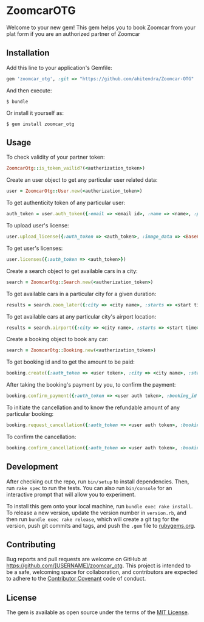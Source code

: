 # ZoomcarOTG

Welcome to your new gem! This gem helps you to book Zoomcar from your plat form if you are an authorized partner of Zoomcar

## Installation

Add this line to your application's Gemfile:

```ruby
gem 'zoomcar_otg', :git => "https://github.com/ahitendra/Zoomcar-OTG"
```

And then execute:

    $ bundle

Or install it yourself as:

    $ gem install zoomcar_otg

## Usage

To check validity of your partner token:

```ruby
ZoomcarOtg::is_token_vailid?(<autherization_token>)
```

Create an user object to get any particular user related data:
```ruby
user = ZoomcarOtg::User.new(<autherization_token>)
```

To get authenticity token of any particular user:
```ruby
auth_token = user.auth_token({:email => <email id>, :name => <name>, :phone => <phone number>})
```
To upload user's license:
```ruby
user.upload_license({:auth_token => <auth_token>, :image_data => <Base64 encoded data>, :image_format => <image format>})
```
To get user's licenses:
```ruby
user.licenses({:auth_token => <auth_token>})
```

Create a search object to get available cars in a city:
```ruby
search = ZoomcarOtg::Search.new(<autherization_token>)
```

To get available cars in a particular city for a given duration:
```ruby
results = search.zoom_later({:city => <city name>, :starts => <start time>, :ends => <end time>})
```

To get available cars at any particular city's airport location:
```ruby
results = search.airport({:city => <city name>, :starts => <start time>, :ends => <end time>})
```
Create a booking object to book any car:
```ruby
search = ZoomcarOtg::Booking.new(<autherization_token>)
```

To get booking id and to get the amount to be paid:
```ruby
booking.create({:auth_token => <user token>, :city => <city name>, :starts => <start time>, :ends => <end time>, :location_id => <location_id>, :cargroup_id => <car id>, :pricing_id => <pricing id>})
```

After taking the booking's payment by you, to confirm the payment:
```ruby
booking.confirm_payment({:auth_token => <user auth token>, :booking_id => <booking is you got above>, :amount => <the amount you have taken for the corresponsing booking>})
```
To initiate the cancellation and to know the refundable amount of any particular booking:
```ruby
booking.request_cancellation({:auth_token => <user auth token>, :booking_id => <booking id>})
```
To confirm the cancellation:
```ruby
booking.confirm_cancellation({:auth_token => <user auth token>, :booking_id => <booking id>})
```

## Development

After checking out the repo, run `bin/setup` to install dependencies. Then, run `rake spec` to run the tests. You can also run `bin/console` for an interactive prompt that will allow you to experiment.

To install this gem onto your local machine, run `bundle exec rake install`. To release a new version, update the version number in `version.rb`, and then run `bundle exec rake release`, which will create a git tag for the version, push git commits and tags, and push the `.gem` file to [rubygems.org](https://rubygems.org).

## Contributing

Bug reports and pull requests are welcome on GitHub at https://github.com/[USERNAME]/zoomcar_otg. This project is intended to be a safe, welcoming space for collaboration, and contributors are expected to adhere to the [Contributor Covenant](http://contributor-covenant.org) code of conduct.


## License

The gem is available as open source under the terms of the [MIT License](http://opensource.org/licenses/MIT).

